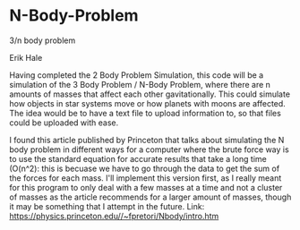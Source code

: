 # N-Body-Problem
3/n body problem

Erik Hale

Having completed the 2 Body Problem Simulation, this code will be a simulation of the 3 Body Problem / N-Body Problem, where there are n amounts of masses that affect each other gavitationally. This could simulate how objects in star systems move or how planets with moons are affected. The idea would be to have a text file to upload information to, so that files could be uploaded with ease.

I found this article published by Princeton that talks about simulating the N body problem in different ways for a computer where the brute force way is to use the standard equation for accurate results that take a long time (O(n^2): this is becuase we have to go through the data to get the sum of the forces for each mass. I'll implement this version first, as I really meant for this program to only deal with a few masses at a time and not a cluster of masses as the article recommends for a larger amount of masses, though it may be something that I attempt in the future. Link: https://physics.princeton.edu//~fpretori/Nbody/intro.htm

